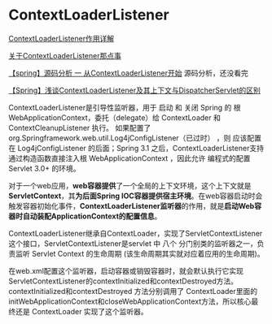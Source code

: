 # ContextLoaderListener
[ContextLoaderListener作用详解](http://blog.csdn.net/ysughw/article/details/8992322)

[关于ContextLoaderListener那点事](http://blog.csdn.net/gzu_imis/article/details/18989679)

[【spring】源码分析 一 从ContextLoaderListener开始](http://blog.csdn.net/lihuapiao/article/details/51919283) 源码分析，还没看完

[【Spring】浅谈ContextLoaderListener及其上下文与DispatcherServlet的区别](http://www.cnblogs.com/weknow619/p/6341395.html)

ContextLoaderListener是引导性监听器，用于 启动 和 关闭 Spring 的  根 WebApplicationContext，委托（delegate）给 ContextLoader 和 ContextCleanupListener 执行。
如果配置了 org.Springframework.web.util.Log4jConfigListener（已过时） ，则 应该配置在 Log4jConfigListener 的后面；Spring 3.1 之后，ContextLoaderListener支持 通过构造函数直接注入根 WebApplicationContext ，因此允许 编程式的配置 Servlet 3.0+ 的环境。

对于一个web应用，**web容器提供**了一个全局的上下文环境，这个上下文就是**ServletContext**，其**为后面Spring IOC容器提供宿主环境**。在web容器启动时会触发容器初始化事件，**ContextLoaderListener监听器**的作用，就是**启动Web容器时自动装配ApplicationContext的配置信息**。

ContextLoaderListener继承自ContextLoader，实现了ServletContextListener这个接口，ServletContextListener是servlet 中 八个 分门别类的监听器之一，负责监听 Servlet Context 的生命周期 (该生命周期其实就对应着应用的生命周期)。

在web.xml配置这个监听器，启动容器或销毁容器时，就会默认执行它实现 ServletContextListener的contextInitialized和contextDestroyed方法。contextInitialized和contextDestroyed 方法分别调用了 ContextLoader里面的initWebApplicationContext和closeWebApplicationContext方法，所以核心最终还是 ContextLoader 实现了这个监听器。